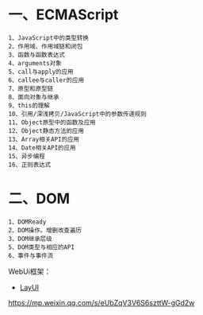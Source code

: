 
# 一、ECMAScript
    1、JavaScript中的类型转换
    2、作用域、作用域链和闭包
    3、函数与函数表达式
    4、arguments对象
    5、call与apply的应用
    6、callee与caller的应用
    7、原型和原型链
    8、面向对象与继承
    9、this的理解
    10、引用/深浅拷贝/JavaScript中的参数传递规则
    11、Object原型中的函数及应用
    12、Object静态方法的应用
    13、Array相关API的应用
    14、Date相关API的应用
    15、异步编程
    16、正则表达式

# 二、DOM
    1、DOMReady
    2、DOM操作。增删改查遍历
    3、DOM继承层级
    5、DOM类型与相应的API
    6、事件与事件流

WebUi框架：
- [LayUI](https://github.com/sentsin/layui)


https://mp.weixin.qq.com/s/eUbZqV3V6S6szttW-gGd2w
